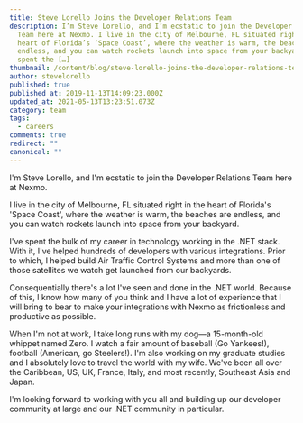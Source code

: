 ```yaml
---
title: Steve Lorello Joins the Developer Relations Team
description: I’m Steve Lorello, and I’m ecstatic to join the Developer Relations
  Team here at Nexmo. I live in the city of Melbourne, FL situated right in the
  heart of Florida’s ‘Space Coast’, where the weather is warm, the beaches are
  endless, and you can watch rockets launch into space from your backyard. I’ve
  spent the […]
thumbnail: /content/blog/steve-lorello-joins-the-developer-relations-team-dr/IMG_8331.jpeg
author: stevelorello
published: true
published_at: 2019-11-13T14:09:23.000Z
updated_at: 2021-05-13T13:23:51.073Z
category: team
tags:
  - careers
comments: true
redirect: ""
canonical: ""
---
```

I'm Steve Lorello, and I'm ecstatic to join the Developer Relations Team here at Nexmo.

I live in the city of Melbourne, FL situated right in the heart of Florida's 'Space Coast', where the weather is warm, the beaches are endless, and you can watch rockets launch into space from your backyard.

I've spent the bulk of my career in technology working in the .NET stack. With it, I've helped hundreds of developers with various integrations. Prior to which, I helped build Air Traffic Control Systems and more than one of those satellites we watch get launched from our backyards.

Consequentially there's a lot I've seen and done in the .NET world. Because of this, I know how many of you think and I have a lot of experience that I will bring to bear to make your integrations with Nexmo as frictionless and productive as possible.

When I'm not at work, I take long runs with my dog—a 15-month-old whippet named Zero. I watch a fair amount of baseball (Go Yankees!), football (American, go Steelers!). I'm also working on my graduate studies and I absolutely love to travel the world with my wife. We've been all over the Caribbean, US, UK, France, Italy, and most recently, Southeast Asia and Japan.

I'm looking forward to working with you all and building up our developer community at large and our .NET community in particular.